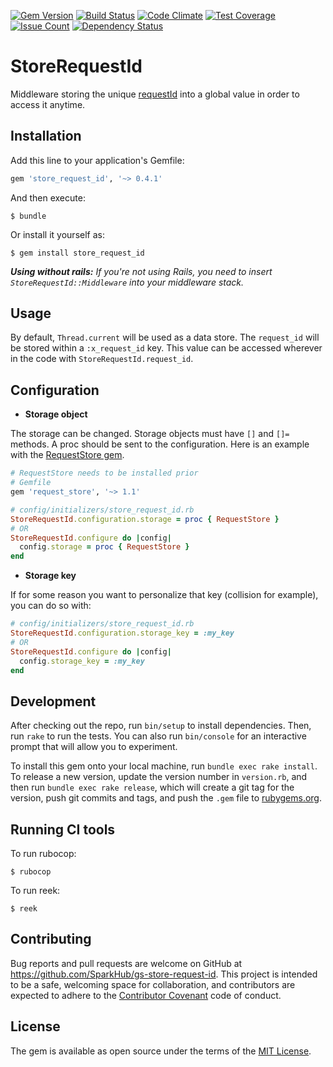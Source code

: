 [![Gem Version](https://badge.fury.io/rb/store_request_id.svg)](http://badge.fury.io/rb/store_request_id)
[![Build Status](https://travis-ci.org/SparkHub/gs-store-request-id.svg?branch=master)](https://travis-ci.org/SparkHub/gs-store-request-id)
[![Code Climate](https://codeclimate.com/github/SparkHub/gs-store-request-id/badges/gpa.svg)](https://codeclimate.com/github/SparkHub/gs-store-request-id)
[![Test Coverage](https://codeclimate.com/github/SparkHub/gs-store-request-id/badges/coverage.svg)](https://codeclimate.com/github/SparkHub/gs-store-request-id/coverage)
[![Issue Count](https://codeclimate.com/github/SparkHub/gs-store-request-id/badges/issue_count.svg)](https://codeclimate.com/github/SparkHub/gs-store-request-id)
[![Dependency Status](https://gemnasium.com/SparkHub/gs-store-request-id.svg)](https://gemnasium.com/SparkHub/gs-store-request-id)

# StoreRequestId

Middleware storing the unique [requestId](https://github.com/rails/rails/blob/master/actionpack/lib/action_dispatch/middleware/request_id.rb) into a global value in order to access it anytime.

## Installation

Add this line to your application's Gemfile:

```ruby
gem 'store_request_id', '~> 0.4.1'
```

And then execute:

    $ bundle

Or install it yourself as:

    $ gem install store_request_id

_**Using without rails:** If you're not using Rails, you need to insert `StoreRequestId::Middleware` into your middleware stack._

## Usage

By default, `Thread.current` will be used as a data store. The `request_id` will be stored within a `:x_request_id` key. This value can be accessed wherever in the code with `StoreRequestId.request_id`.

## Configuration

- **Storage object**

The storage can be changed. Storage objects must have `[]` and `[]=` methods. A proc should be sent to the configuration.
Here is an example with the [RequestStore gem](https://github.com/steveklabnik/request_store).
```ruby
# RequestStore needs to be installed prior
# Gemfile
gem 'request_store', '~> 1.1'

# config/initializers/store_request_id.rb
StoreRequestId.configuration.storage = proc { RequestStore }
# OR
StoreRequestId.configure do |config|
  config.storage = proc { RequestStore }
end
```

- **Storage key**

If for some reason you want to personalize that key (collision for example), you can do so with:
```ruby
# config/initializers/store_request_id.rb
StoreRequestId.configuration.storage_key = :my_key
# OR
StoreRequestId.configure do |config|
  config.storage_key = :my_key
end
```

## Development

After checking out the repo, run `bin/setup` to install dependencies. Then, run `rake` to run the tests. You can also run `bin/console` for an interactive prompt that will allow you to experiment.

To install this gem onto your local machine, run `bundle exec rake install`. To release a new version, update the version number in `version.rb`, and then run `bundle exec rake release`, which will create a git tag for the version, push git commits and tags, and push the `.gem` file to [rubygems.org](https://rubygems.org).

## Running CI tools

To run rubocop:

    $ rubocop

To run reek:

    $ reek

## Contributing

Bug reports and pull requests are welcome on GitHub at https://github.com/SparkHub/gs-store-request-id. This project is intended to be a safe, welcoming space for collaboration, and contributors are expected to adhere to the [Contributor Covenant](http://contributor-covenant.org) code of conduct.

## License

The gem is available as open source under the terms of the [MIT License](http://opensource.org/licenses/MIT).
